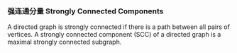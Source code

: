 ### 强连通分量 Strongly Connected Components

A directed graph is strongly connected if there is a path between all pairs of vertices. A strongly connected component (SCC) of a directed graph is a maximal strongly connected subgraph.